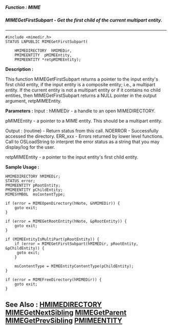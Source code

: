 ##### Function : MIME
##### MIMEGetFirstSubpart - Get the first child of the current multipart entity.
---
```
#include <mimedir.h>
STATUS LNPUBLIC MIMEGetFirstSubpart(

	HMIMEDIRECTORY  hMIMEDir,
	PMIMEENTITY  pMIMEEntity,
	PMIMEENTITY *retpMIMEEntity);
```
**Description :**

This function MIMEGetFirstSubpart returns a pointer to the input entity's first 
child entity, if the input entity is a composite entity; i.e., a multipart 
entity.  If the current entity is not a multipart entity or if it contains no 
child entities, then MIMEGetFirstSubpart returns a NULL pointer in the output 
argument, retpMIMEEntity.

**Parameters :**
Input :
hMIMEDir  -  a handle to an open MIMEDIRECTORY.

pMIMEEntity  -  a pointer to a MIME entity.  This should be a multipart entity.

Output :
(routine)  -  Return status from this call.
	NOERROR - Successfully accessed the directory.
	ERR_xxx - Errors returned by lower level functions.  Call to OSLoadString to interpret the error status as a string that you may display/log for the user.



retpMIMEEntity  -  a pointer to the input entity's first child entity.


**Sample Usage :**
```
HMIMEDIRECTORY hMIMEDir;
STATUS error;
PMIMEENTITY pRootEntity;
PMIMEENTITY pChildEntity;
MIMESYMBOL  msContentType;

if (error = MIMEOpenDirectory(hNote, &hMIMEDir)) {
	goto exit;
}

if (error = MIMEGetRootEntity(hNote, &pRootEntity)) {
	goto exit;
}

if (MIMEEntityIsMultiPart(pRootEntity)) {
	if (error = MIMEGetFirstSubpart(hMIMEDir, pRootEntity, &pChildEntity)) {
	 goto exit;
	}

	msContentType = MIMEEntityContentType(pChildEntity);
}

if (error = MIMEFreeDirectory(hMIMEDir)) {
	goto exit;
}

```
**See Also :**
[HMIMEDIRECTORY](/domino-c-api-docs/reference/Data/HMIMEDIRECTORY)
[MIMEGetNextSibling](/domino-c-api-docs/reference/Func/MIMEGetNextSibling)
[MIMEGetParent](/domino-c-api-docs/reference/Func/MIMEGetParent)
[MIMEGetPrevSibling](/domino-c-api-docs/reference/Func/MIMEGetPrevSibling)
[PMIMEENTITY](/domino-c-api-docs/reference/Data/PMIMEENTITY)
---
